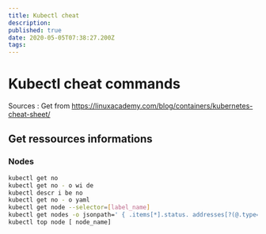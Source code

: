 ```yaml
---
title: Kubectl cheat
description: 
published: true
date: 2020-05-05T07:38:27.200Z
tags: 
---
```


# Kubectl cheat commands

Sources : Get from https://linuxacademy.com/blog/containers/kubernetes-cheat-sheet/

## Get ressources informations

### Nodes

```bash
kubectl get no
kubectl get no - o wi de
kubectl descr i be no
kubectl get no - o yaml
kubectl get node --selector=[label_name]
kubectl get nodes -o jsonpath=' { .items[*].status. addresses[?(@.type=="ExternalIP")].address}'
kubectl top node [ node_name]
```